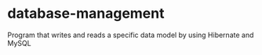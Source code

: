 # database-management
Program that writes and reads a specific data model by using Hibernate and MySQL
